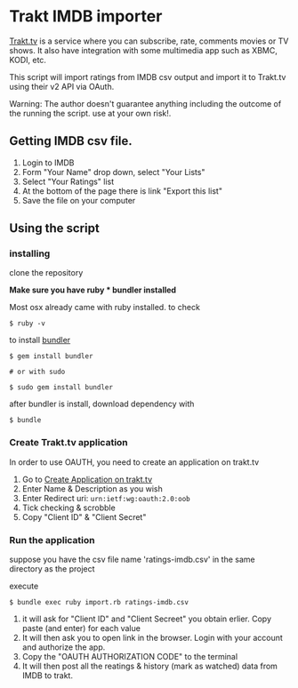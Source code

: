 # Trakt IMDB importer

[Trakt.tv](http://trakt.tv/) is a service where you can subscribe, rate, comments movies or TV shows. It also have integration with some multimedia app such as XBMC, KODI, etc. 

This script will import ratings from IMDB csv output and import it to Trakt.tv using their v2 API via OAuth.

Warning: The author doesn't guarantee anything including the outcome of the running the script. use at your own risk!.

## Getting IMDB csv file.

1. Login to IMDB
2. Form "Your Name" drop down, select "Your Lists"
3. Select "Your Ratings" list
4. At the bottom of the page there is link "Export this list"
5. Save the file on your computer

## Using the script

### installing

clone the repository

**Make sure you have ruby * bundler installed**

Most osx already came with ruby installed. to check 

    $ ruby -v

to install [bundler](http://bundler.io/)

    $ gem install bundler 

    # or with sudo

    $ sudo gem install bundler


after bundler is install, download dependency with

    $ bundle

### Create Trakt.tv application

In order to use OAUTH, you need to create an application on trakt.tv

1. Go to  [Create Application on trakt.tv](https://trakt.tv/oauth/applications/new)
2. Enter Name & Description as you wish
3. Enter Redirect uri: `urn:ietf:wg:oauth:2.0:oob`
4. Tick checking & scrobble
5. Copy "Client ID" & "Client Secret"

### Run the application

suppose you have the csv file name 'ratings-imdb.csv' in the same directory as the project

execute 

    $ bundle exec ruby import.rb ratings-imdb.csv

1. it will ask for "Client ID" and "Client Secreet" you obtain erlier. Copy paste (and enter) for each value
2. It will then ask you to open link in the browser. Login with your account and authorize the app.
3. Copy the "OAUTH AUTHORIZATION CODE" to the terminal
4. It will then post all the reatings & history (mark as watched) data from IMDB to trakt.
